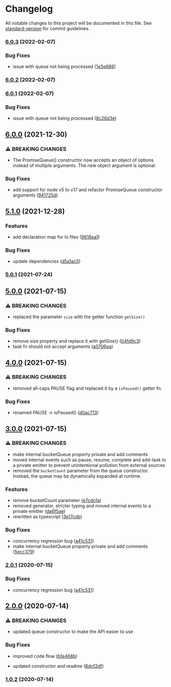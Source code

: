 # Changelog

All notable changes to this project will be documented in this file. See [standard-version](https://github.com/conventional-changelog/standard-version) for commit guidelines.

### [6.0.3](https://github.com/jorgenkg/promise-priority-queue/compare/v6.0.0...v6.0.3) (2022-02-07)


### Bug Fixes

* issue with queue not being processed ([1e3e686](https://github.com/jorgenkg/promise-priority-queue/commit/1e3e686f179e62f2e162de44b435e7a31ec94d8a))

### [6.0.2](https://github.com/jorgenkg/promise-priority-queue/compare/v6.0.1...v6.0.2) (2022-02-07)

### [6.0.1](https://github.com/jorgenkg/promise-priority-queue/compare/v6.0.0...v6.0.1) (2022-02-07)


### Bug Fixes

* issue with queue not being processed ([8c26d3e](https://github.com/jorgenkg/promise-priority-queue/commit/8c26d3ecea46753854402d4737ee1fbd5598025e))

## [6.0.0](https://github.com/jorgenkg/promise-priority-queue/compare/v5.1.0...v6.0.0) (2021-12-30)


### ⚠ BREAKING CHANGES

* The PromiseQueue() constructor now accepts an object of options instead of multiple arguments. The new object argument is optional.

### Bug Fixes

* add support for node v5 to v17 and refactor PromiseQueue constructor arguments ([941725d](https://github.com/jorgenkg/promise-priority-queue/commit/941725dba21adc3ffc8c3a2cd193758547789527))

## [5.1.0](https://github.com/jorgenkg/promise-priority-queue/compare/v5.0.1...v5.1.0) (2021-12-28)


### Features

* add declaration map for ts files ([9618ea1](https://github.com/jorgenkg/promise-priority-queue/commit/9618ea124c4dcaad7d93fd35532cf25ff39ff92e))


### Bug Fixes

* update dependencies ([d5a1ac5](https://github.com/jorgenkg/promise-priority-queue/commit/d5a1ac51f6a540ab071b2bef06de54c91fd3cb5d))

### [5.0.1](https://github.com/jorgenkg/promise-priority-queue/compare/v5.0.0...v5.0.1) (2021-07-24)

## [5.0.0](https://github.com/jorgenkg/promise-priority-queue/compare/v4.0.0...v5.0.0) (2021-07-15)


### ⚠ BREAKING CHANGES

* replaced the parameter `size` with the getter function `getSize()`

### Bug Fixes

* remove size property and replace it with getSize() ([04fd9c3](https://github.com/jorgenkg/promise-priority-queue/commit/04fd9c3c8b38ee979de848f76003048e4f346a44))
* task fn should not accept arguments ([a0706ea](https://github.com/jorgenkg/promise-priority-queue/commit/a0706ea269c9147eb00007dd4c2364c3036b4eb6))

## [4.0.0](https://github.com/jorgenkg/promise-priority-queue/compare/v3.0.0...v4.0.0) (2021-07-15)


### ⚠ BREAKING CHANGES

* removed all-caps PAUSE flag and replaced it by a `isPaused()` getter fn.

### Bug Fixes

* renamed PAUSE -> isPaused() ([d0ac713](https://github.com/jorgenkg/promise-priority-queue/commit/d0ac7137a116f70a515d40e7c0abbd9d920d57e6))

## [3.0.0](https://github.com/jorgenkg/promise-priority-queue/compare/v2.0.0...v3.0.0) (2021-07-15)


### ⚠ BREAKING CHANGES

* make internal bucketQueue property private and add comments
* moved internal events such as pause, resume, complete and add-task to a private emitter to prevent unintentional pollution from external sources
* removed the `bucketCount` parameter from the queue constructor. Instead, the queue may be dynamically expanded at runtime.

### Features

* remove bucketCount parameter ([e7cdcfa](https://github.com/jorgenkg/promise-priority-queue/commit/e7cdcfa49844cb7a279363bdfc6b8a8ff4c4a7e7))
* removed generator, stricter typing and moved internal events to a private emitter ([da6f5ae](https://github.com/jorgenkg/promise-priority-queue/commit/da6f5ae4c4f6b692c59ff4b0f91767a3a7c43267))
* rewritten as typescript ([3e17cdb](https://github.com/jorgenkg/promise-priority-queue/commit/3e17cdb8d48c54d186b314126c9a0dac4b6f1e70))


### Bug Fixes

* concurrency regression bug ([a41c531](https://github.com/jorgenkg/promise-priority-queue/commit/a41c531b05029d86348863fbbe7ad777cb161949))
* make internal bucketQueue property private and add comments ([5ecc379](https://github.com/jorgenkg/promise-priority-queue/commit/5ecc379612fc211fa8c9b977fd4c5baceaed8e2e))

### [2.0.1](https://github.com/jorgenkg/promise-priority-queue/compare/v2.0.0...v2.0.1) (2020-07-15)


### Bug Fixes

* concurrency regression bug ([a41c531](https://github.com/jorgenkg/promise-priority-queue/commit/a41c531b05029d86348863fbbe7ad777cb161949))

## [2.0.0](https://github.com/jorgenkg/promise-priority-queue/compare/v1.0.2...v2.0.0) (2020-07-14)


### ⚠ BREAKING CHANGES

* updated queue constructor to make the API easier to use

### Bug Fixes

* improved code flow ([b1e468b](https://github.com/jorgenkg/promise-priority-queue/commit/b1e468b35bc9bb15831ab5e62949a048554318ce))


* updated constructor and readme ([8dcf2df](https://github.com/jorgenkg/promise-priority-queue/commit/8dcf2dfbfe580893f00ad6fe9477cae80edc5430))

### [1.0.2](https://github.com/jorgenkg/promise-priority-queue/compare/v1.0.1...v1.0.2) (2020-07-14)

